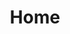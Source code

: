 ---
lang: en-US
home: true
title: Home
heroImage: /images/logo.svg
actions:
  - text: Get Started
    link: ./getting-started
    type: primary

  - text: Online Experience
    link: ./demo
    type: secondary
    
features:
  - title: Command Base
    details: The command-based simulation terminal has common terminal functions such as dragging, zooming, cursor switching, and historical command switching. It is very suitable for making client tools such as Redis, MySQL, and ETCD.
  - title: Powerful
    details: The plugin provides display functions in formats such as normal text, HTML rendering, json, table, code, ANSI color control code, etc. by default. It also supports advanced functions such as user Q&A, animation rendering, and online editing.
  - title: Theme
    details: The plugin provides two themes by default dark and light. You can also customize the theme according to your preferences. The background, cursor, font, etc. can be modified to the color you want.
  - title: API
    details: The plugin provides a rich JS API to provide you with solutions for simulating non-user behaviors.
  - title: Highly customizable
    details: The terminal display style is controlled by the front-end, which provides a rich display style and multiple slots, allowing you to customize any content you want to display.
  - title: Vue2 & Vue3
    details: In order to be compatible with more application scenarios, the plug-in supports both Vue2 and Vue3!

footer: Apache 2.0 Licensed | Copyright © 2022-present beifengtz | Powered by VuePress
---